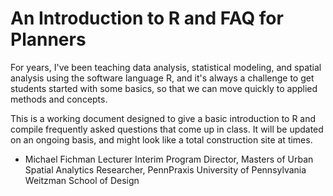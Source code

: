 # An Introduction to R and FAQ for Planners

For years, I've been teaching data analysis, statistical modeling, and spatial analysis using the software language R, and it's always a challenge to get students started with some basics, so that we can move quickly to applied methods and concepts.

This is a working document designed to give a basic introduction to R and compile frequently asked questions that come up in class. It will be updated on an ongoing basis, and might look like a total construction site at times.

- Michael Fichman
Lecturer
Interim Program Director, Masters of Urban Spatial Analytics
Researcher, PennPraxis
University of Pennsylvania Weitzman School of Design
